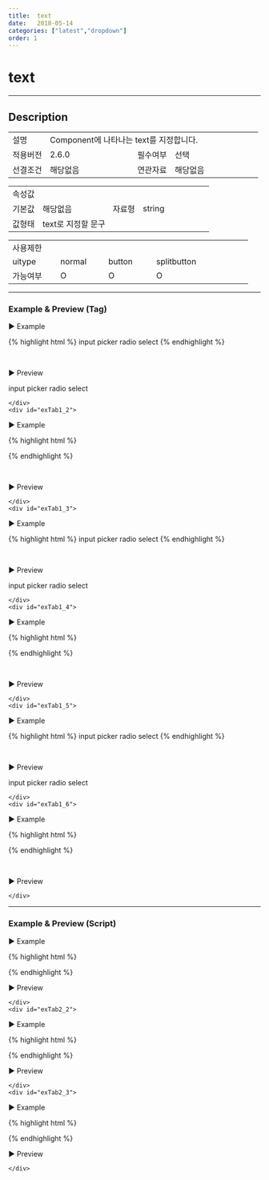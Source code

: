 ```yaml
---
title:  text
date:   2018-05-14
categories: ["latest","dropdown"]
order: 1
---
```


text
===

---

## Description

<table style="width:100%">
    <colgroup>
        <col width="15%"/>
        <col width="35%"/>
        <col width="15%"/>
        <col width="35%"/>
    </colgroup>
    <tr>
        <td class="tdTitle tdBg">설명</td>
        <td colspan="3">Component에 나타나는 text를 지정합니다.</td>
    </tr>
    <tr>
        <td class="tdTitle tdBg">적용버전</td>
        <td>2.6.0</td>
        <td class="tdTitle tdBg">필수여부</td>
        <td>선택</td>
    </tr>
    <tr>
        <td class="tdTitle tdBg">선결조건</td>
        <td>해당없음</td>
        <td class="tdTitle tdBg">연관자료</td>
        <td>해당없음</td>
    </tr>
</table>
<table style="width:100%">
    <colgroup>
        <col width="15%"/>
        <col width="35%"/>
        <col width="15%"/>
        <col width="35%"/>
    </colgroup>
    <tr>
        <td class="tdTitle tdBg tdCenter" colspan="4">속성값</td>
    </tr>
    <tr>
        <td class="tdTitle tdBg">기본값</td>
        <td>해당없음</td>
        <td class="tdTitle tdBg">자료형</td>
        <td>string</td>
    </tr>
    <tr>
        <td class="tdTitle tdBg">값형태</td>
        <td colspan="3">text로 지정할 문구</td>
    </tr>
</table>
<table style="width:100%">
    <colgroup>
        <col width="20%"/>
        <col width="20%"/>
        <col width="20%"/>
        <col width="20%"/>
        <col width="20%"/>
    </colgroup>
    <tr>
        <td class="tdTitle tdBg tdCenter" colspan="5">사용제한</td>
    </tr>
    <tr>
        <td class="tdTitle tdBg">uitype</td>
        <td class="tdCenter">normal</td>
        <td class="tdCenter">button</td>
        <td class="tdCenter">splitbutton</td>
        <td></td>
    </tr>
    <tr>
        <td class="tdTitle tdBg">가능여부</td>
        <td class="tdBlue tdCenter">O</td>
        <td class="tdBlue tdCenter">O</td>
        <td class="tdBlue tdCenter">O</td>
        <td></td>
    </tr>
</table>

---
### Example & Preview (Tag)

<script>
    var jsondata = [
        {id : '1', text : 'input'},
        {id : '2', text : 'picker'},
        {id : '3', text : 'radio'},
        {id : '4', text : 'select'}
    ];
</script>

<sbux-tabs id="exTab1" name="exTab1" uitype="normal" title-target-id-array="{exTab1_1,exTab1_2}^{exTab1_3,exTab1_4}^{exTab1_5,exTab1_6}" title-text-array="normal{고정형,변동형}^button{고정형,변동형}^splitbutton{고정형,변동형}" is-scrollable="false">
</sbux-tabs>
<div class="tab-content">
    <div id="exTab1_1">

▶ Example

{% highlight html %}
<sbux-dropdown id="sbIdx1_1" name="sbTagNm1_1" uitype="normal" text="SBUx normal dropdown">
    <menu-item>input</menu-item>
    <menu-item>picker</menu-item>
    <menu-item>radio</menu-item>
    <menu-item>select</menu-item>
</sbux-dropdown>
{% endhighlight %}

<br>

▶ Preview 

<sbux-dropdown id="sbIdx1_1" name="sbTagNm1_1" uitype="normal" text="SBUx normal dropdown">
    <menu-item>input</menu-item>
    <menu-item>picker</menu-item>
    <menu-item>radio</menu-item>
    <menu-item>select</menu-item>
</sbux-dropdown>

    </div>
    <div id="exTab1_2">

▶ Example

{% highlight html %}
<script>
    var jsondata = [
        {id : '1', text : 'input'},
        {id : '2', text : 'picker'},
        {id : '3', text : 'radio'},
        {id : '4', text : 'select'}
    ];
</script>
<sbux-dropdown id="sbIdx1_2" name="sbTagNm1_2" uitype="normal" jsondata-ref="jsondata" text="SBUx normal dropdown"></sbux-dropdown>
{% endhighlight %}


<br>

▶ Preview 

<sbux-dropdown id="sbIdx1_2" name="sbTagNm1_2" uitype="normal" jsondata-ref="jsondata" text="SBUx normal dropdown"></sbux-dropdown>

    </div>
    <div id="exTab1_3">

▶ Example

{% highlight html %}
<sbux-dropdown id="sbIdx1_3" name="sbTagNm1_3" uitype="button" text="SBUx button dropdown">
    <menu-item>input</menu-item>
    <menu-item>picker</menu-item>
    <menu-item>radio</menu-item>
    <menu-item>select</menu-item>
</sbux-dropdown>
{% endhighlight %}

<br>

▶ Preview 

<sbux-dropdown id="sbIdx1_3" name="sbTagNm1_3" uitype="button" text="SBUx button dropdown">
    <menu-item>input</menu-item>
    <menu-item>picker</menu-item>
    <menu-item>radio</menu-item>
    <menu-item>select</menu-item>
</sbux-dropdown>

    </div>
    <div id="exTab1_4">

▶ Example

{% highlight html %}
<script>
    var jsondata = [
        {id : '1', text : 'input'},
        {id : '2', text : 'picker'},
        {id : '3', text : 'radio'},
        {id : '4', text : 'select'}
    ];
</script>
<sbux-dropdown id="sbIdx1_4" name="sbTagNm1_4" uitype="button" jsondata-ref="jsondata" text="SBUx button dropdown"></sbux-dropdown>
{% endhighlight %}


<br>

▶ Preview 

<sbux-dropdown id="sbIdx1_4" name="sbTagNm1_4" uitype="button" jsondata-ref="jsondata" text="SBUx button dropdown"></sbux-dropdown>

    </div>
    <div id="exTab1_5">

▶ Example

{% highlight html %}
<sbux-dropdown id="sbIdx1_5" name="sbTagNm1_5" uitype="splitbutton" text="SBUx splitbutton dropdown">
    <menu-item>input</menu-item>
    <menu-item>picker</menu-item>
    <menu-item>radio</menu-item>
    <menu-item>select</menu-item>
</sbux-dropdown>
{% endhighlight %}

<br>

▶ Preview 

<sbux-dropdown id="sbIdx1_5" name="sbTagNm1_5" uitype="splitbutton" text="SBUx splitbutton dropdown">
    <menu-item>input</menu-item>
    <menu-item>picker</menu-item>
    <menu-item>radio</menu-item>
    <menu-item>select</menu-item>
</sbux-dropdown>

    </div>
    <div id="exTab1_6">

▶ Example

{% highlight html %}
<script>
    var jsondata = [
        {id : '1', text : 'input'},
        {id : '2', text : 'picker'},
        {id : '3', text : 'radio'},
        {id : '4', text : 'select'}
    ];
</script>
<sbux-dropdown id="sbIdx1_6" name="sbTagNm1_6" uitype="splitbutton" jsondata-ref="jsondata" text="SBUx splitbutton dropdown"></sbux-dropdown>
{% endhighlight %}


<br>

▶ Preview 

<sbux-dropdown id="sbIdx1_6" name="sbTagNm1_6" uitype="splitbutton" jsondata-ref="jsondata" text="SBUx splitbutton dropdown"></sbux-dropdown>

    </div>
</div>

---
### Example & Preview (Script)

<sbux-tabs id="exTab2" name="exTab2" uitype="normal" title-target-id-array="exTab2_1^exTab2_2^exTab2_3" title-text-array="normal(변동형)^button(변동형)^splitbutton(변동형)" is-scrollable="false">
</sbux-tabs>
<div class="tab-content">
    <div id="exTab2_1">

▶ Example

{% highlight html %}
<div id="sbArea2_1"></div>
<script>
    var jsondata = [
        {id : '1', text : 'input'},
        {id : '2', text : 'picker'},
        {id : '3', text : 'radio'},
        {id : '4', text : 'select'}
    ];
    $(document).ready(function(){
        $('#sbArea2_1').sbDropdown({
            name : 'sbScriptNm2_1',
            uitype : 'normal',
            jsondataRef : 'jsondata',
            text : 'SBUx normal dropdown'
        });
    }); 
</script>
{% endhighlight %}

<br>

▶ Preview 

<div id="sbArea2_1"></div>
<script>
    $(document).ready(function(){
        $('#sbArea2_1').sbDropdown({
            name : 'sbScriptNm2_1',
            uitype : 'normal',
            jsondataRef : 'jsondata',
            text : 'SBUx normal dropdown'
        });
    }); 
</script>

    </div>
    <div id="exTab2_2">

▶ Example

{% highlight html %}
<div id="sbArea2_2"></div>
<script>
    var jsondata = [
        {id : '1', text : 'input'},
        {id : '2', text : 'picker'},
        {id : '3', text : 'radio'},
        {id : '4', text : 'select'}
    ];
    $(document).ready(function(){
        $('#sbArea2_2').sbDropdown({
            name : 'sbScriptNm2_2',
            uitype : 'button',
            jsondataRef : 'jsondata',
            text : 'SBUx button dropdown'
        });
    }); 
</script>
{% endhighlight %}

<br>

▶ Preview 

<div id="sbArea2_2"></div>
<script>
    $(document).ready(function(){
        $('#sbArea2_2').sbDropdown({
            name : 'sbScriptNm2_2',
            uitype : 'button',
            jsondataRef : 'jsondata',
            text : 'SBUx button dropdown'
        });
    }); 
</script>

    </div>
    <div id="exTab2_3">

▶ Example

{% highlight html %}
<div id="sbArea2_3"></div>
<script>
    var jsondata = [
        {id : '1', text : 'input'},
        {id : '2', text : 'picker'},
        {id : '3', text : 'radio'},
        {id : '4', text : 'select'}
    ];
    $(document).ready(function(){
        $('#sbArea2_3').sbDropdown({
            name : 'sbScriptNm2_3',
            uitype : 'splitbutton',
            jsondataRef : 'jsondata',
            text : 'SBUx splitbutton dropdown'
        });
    }); 
</script>
{% endhighlight %}

<br>

▶ Preview 

<div id="sbArea2_3"></div>
<script>
    $(document).ready(function(){
        $('#sbArea2_3').sbDropdown({
            name : 'sbScriptNm2_3',
            uitype : 'splitbutton',
            jsondataRef : 'jsondata',
            text : 'SBUx splitbutton dropdown'
        });
    }); 
</script>

    </div>
</div>